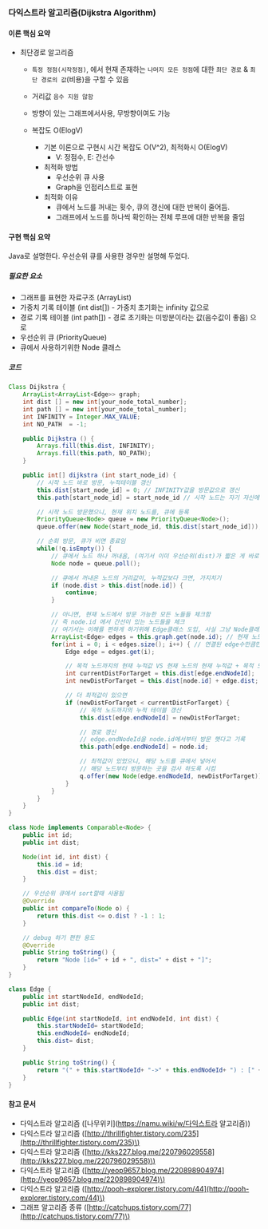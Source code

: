 ### 다익스트라 알고리즘\(Dijkstra Algorithm\)

#### 이론 핵심 요약

* 최단경로 알고리즘

  * `특정 정점(시작정점)`, 에서 현재 존재하는 `나머지 모든 정점`에 대한 `최단 경로` & `최단 경로의 값`\(비용\)을 구할 수 있음

  * 거리값 `음수 지원 않함`

  * 방향이 있는 그래프에서사용, 무방향이여도 가능

  * 복잡도 O\(ElogV\)

    * 기본 이론으로 구현시 시간 복잡도 O\(V^2\), 최적화시 O\(ElogV\)
      * V: 정점수, E: 간선수
    * 최적화 방법
      * 우선순위 큐 사용
      * Graph을 인접리스트로 표현
    * 최적화 이유
      * 큐에서 노드를 꺼내는 횟수, 큐의 갱신에 대한 반복이 줄어듬.
      * 그래프에서 노드를 하나씩 확인하는 전체 루프에 대한 반복을 줄임

#### 구현 핵심 요약

Java로 설명한다. 우선순위 큐를 사용한 경우만 설명해 두었다.

##### 필요한 요소

* 그래프를 표현한 자료구조 \(ArrayList\)
* 가중치 기록 테이블 \(int dist\[\]\) - 가중치 초기화는 infinity 값으로
* 경로 기록 테이블 \(int path\[\]\) - 경로 초기화는 미방분이라는 값\(음수값이 좋음\) 으로
* 우선순위 큐 \(PriorityQueue\)
* 큐에서 사용하기위한 Node 클래스

##### 코드

```java
Class Dijkstra {
    ArrayList<ArrayList<Edge>> graph;
    int dist [] = new int[your_node_total_number];
    int path [] = new int[your_node_total_number];
    int INFINITY = Integer.MAX_VALUE;
    int NO_PATH  = -1;

    public Dijkstra () {
        Arrays.fill(this.dist, INFINITY);
        Arrays.fill(this.path, NO_PATH);
    }

    public int[] dijkstra (int start_node_id) {
        // 시작 노드 바로 방문, 누적테이블 갱신
        this.dist[start_node_id] = 0; // INFINITY값을 방문값으로 갱신
        this.path[start_node_id] = start_node_id // 시작 노드는 자기 자신에서 부터 출발

        // 시작 노드 방문했으니, 현재 위치 노드를, 큐에 등록
        PriorityQueue<Node> queue = new PriorityQueue<Node>();
        queue.offer(new Node(start_node_id, this.dist[start_node_id]));

        // 순회 방문, 큐가 비면 종료임
        while(!q.isEmpty()) {
            // 큐에서 노드 하나 꺼내옴, (여기서 이미 우선순위(dist)가 짧은 게 바로 나옴)
            Node node = queue.poll();

            // 큐에서 꺼내온 노드의 거리값이, 누적값보다 크면, 가지치기
            if (node.dist > this.dist[node.id]) {
                continue;
            }

            // 아니면, 현재 노드에서 방문 가능한 모든 노들들 체크함
            // 즉 node.id 에서 간선이 있는 노드들을 체크
            // 여기서는 이해를 편하게 하기위해 Edge클래스 도입, 사실 그냥 Node클래스 써도 무방
            ArrayList<Edge> edges = this.graph.get(node.id); // 현재 노드에서 뻗어있는 edge가져옴
            for(int i = 0; i < edges.size(); i++) { // 연결된 edge수만큼만 반복
                Edge edge = edges.get(i);

                // 목적 노드까지의 현재 누적값 VS 현재 노드의 현재 누적값 + 목적 노드까지의 값 비교
                int currentDistForTarget = this.dist[edge.endNodeId];
                int newDistForTarget = this.dist[node.id] + edge.dist;

                // 더 최적값이 있으면
                if (newDistForTarget < currentDistForTarget) {
                    // 목적 노드까지의 누적 테이블 갱신
                    this.dist[edge.endNodeId] = newDistForTarget;

                    // 경로 갱신
                    // edge.endNodeId을 node.id에서부터 방문 햇다고 기록
                    this.path[edge.endNodeId] = node.id;

                    // 최적값이 있었으니, 해당 노드를 큐에서 넣어서
                    // 해당 노드부터 방문하는 곳을 검사 하도록 시킴
                    q.offer(new Node(edge.endNodeId, newDistForTarget));
                }
            }
        }
    }
}

class Node implements Comparable<Node> {
    public int id;
    public int dist;

    Node(int id, int dist) {
        this.id = id;
        this.dist = dist;
    }

    // 우선순위 큐에서 sort할때 사용됨
    @Override
    public int compareTo(Node o) {
        return this.dist <= o.dist ? -1 : 1;
    }

    // debug 하기 편한 용도
    @Override
    public String toString() {
        return "Node [id=" + id + ", dist=" + dist + "]";
    }
}

class Edge {
    public int startNodeId, endNodeId;
    public int dist;

    public Edge(int startNodeId, int endNodeId, int dist) {
        this.startNodeId= startNodeId;
        this.endNodeId= endNodeId;
        this.dist= dist;
    }

    public String toString() {
        return "(" + this.startNodeId+ "->" + this.endNodeId+ ") : [" + this.dist+ "]";
    }
}
```

#### 참고 문서

* 다익스트라 알고리즘 \([나무위키](https://namu.wiki/w/다익스트라 알고리즘)\)
* 다익스트라 알고리즘 \([http://thrillfighter.tistory.com/235](http://thrillfighter.tistory.com/235)\)
* 다익스트라 알고리즘 \([http://kks227.blog.me/220796029558](http://kks227.blog.me/220796029558)\)
* 다익스트라 알고리즘 \([http://yeop9657.blog.me/220898904974](http://yeop9657.blog.me/220898904974)\)
* 다익스트라 알고리즘 \([http://pooh-explorer.tistory.com/44](http://pooh-explorer.tistory.com/44)\)
* 그래프 알고리즘 종류 \([http://catchups.tistory.com/77](http://catchups.tistory.com/77)\)



